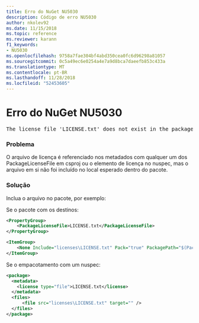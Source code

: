 ```yaml
---
title: Erro do NuGet NU5030
description: Código de erro NU5030
author: nkolev92
ms.date: 11/15/2018
ms.topic: reference
ms.reviewer: karann
f1_keywords:
- NU5030
ms.openlocfilehash: 9758a7fae304bf4abd350cea0fc6d96298a81057
ms.sourcegitcommit: 0c5a49ec6e0254a4e7a9d8bca7daeefb853c433a
ms.translationtype: MT
ms.contentlocale: pt-BR
ms.lasthandoff: 11/28/2018
ms.locfileid: "52453605"
---
```

# <a name="nuget-error-nu5030"></a>Erro do NuGet NU5030
<pre>The license file 'LICENSE.txt' does not exist in the package.</pre>

### <a name="issue"></a>Problema

O arquivo de licença é referenciado nos metadados com qualquer um dos PackageLicenseFile em csproj ou o elemento de licença no nuspec, mas o arquivo em si não foi incluído no local esperado dentro do pacote.


### <a name="solution"></a>Solução

Inclua o arquivo no pacote, por exemplo:

Se o pacote com os destinos:
```xml
<PropertyGroup>
    <PackageLicenseFile>LICENSE.txt</PackageLicenseFile>
</PropertyGroup>

<ItemGroup>
    <None Include="licenses\LICENSE.txt" Pack="true" PackagePath="$(PackageLicenseFile)" />
</ItemGroup>
```

Se o empacotamento com um nuspec:
```xml
<package>
  <metadata>
    <license type="file">LICENSE.txt</license>
  </metadata>
  <files>
      <file src="licenses\LICENSE.txt" target="" />
  </files>
</package>
```